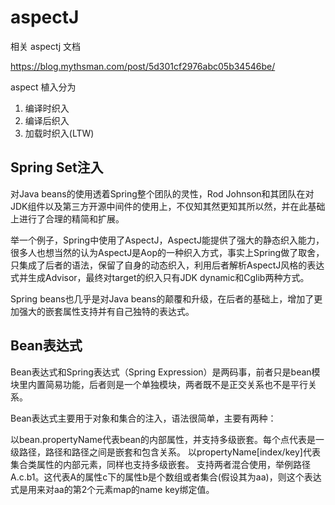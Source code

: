 # aspectJ

相关 aspectj 文档

<https://blog.mythsman.com/post/5d301cf2976abc05b34546be/>

aspect 植入分为

1. 编译时织入
2. 编译后织入
3. 加载时织入(LTW)

## Spring Set注入

对Java beans的使用透着Spring整个团队的灵性，Rod Johnson和其团队在对JDK组件以及第三方开源中间件的使用上，不仅知其然更知其所以然，并在此基础上进行了合理的精简和扩展。

举一个例子，Spring中使用了AspectJ，AspectJ能提供了强大的静态织入能力，很多人也想当然的认为AspectJ是Aop的一种织入方式，事实上Spring做了取舍，只集成了后者的语法，保留了自身的动态织入，利用后者解析AspectJ风格的表达式并生成Advisor，最终对target的织入只有JDK dynamic和Cglib两种方式。

Spring beans也几乎是对Java beans的颠覆和升级，在后者的基础上，增加了更加强大的嵌套属性支持并有自己独特的表达式。

## Bean表达式

Bean表达式和Spring表达式（Spring Expression）是两码事，前者只是bean模块里内置简易功能，后者则是一个单独模块，两者既不是正交关系也不是平行关系。

Bean表达式主要用于对象和集合的注入，语法很简单，主要有两种：

以bean.propertyName代表bean的内部属性，并支持多级嵌套。每个点代表是一级路径，路径和路径之间是嵌套和包含关系。
以propertyName[index/key]代表集合类属性的内部元素，同样也支持多级嵌套。
支持两者混合使用，举例路径A.c.b1。这代表A的属性c下的属性b是个数组或者集合(假设其为aa)，则这个表达式是用来对aa的第2个元素map的name key绑定值。



